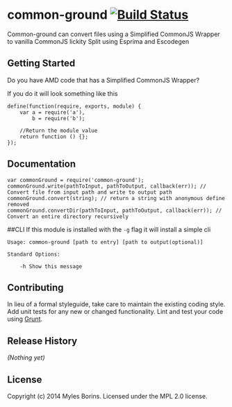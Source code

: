 # common-ground [![Build Status](https://secure.travis-ci.org/TheAlphaNerd/common-ground.png?branch=master)](http://travis-ci.org/TheAlphaNerd/common-ground)

Common-ground can convert files using a Simplified CommonJS Wrapper to vanilla CommonJS lickity Split using Esprima and Escodegen

## Getting Started
Do you have AMD code that has a Simplified CommonJS Wrapper?

If you do it will look something like this

```
define(function(require, exports, module) {
    var a = require('a'),
        b = require('b');

    //Return the module value
    return function () {};
});
```

## Documentation
```
var commonGround = require('common-ground');
commonGround.write(pathToInput, pathToOutput, callback(err)); // Convert file from input path and write to output path
commonGround.convert(string); // return a string with anonymous define removed
commonGround.convertDir(pathToInput, pathToOutput, callback(err)); // Convert an entire directory recursively
```

##CLI
If this module is installed with the ```-g``` flag it will install a simple cli
```
Usage: common-ground [path to entry] [path to output(optional)]

Standard Options:

	-h Show this message
```

## Contributing
In lieu of a formal styleguide, take care to maintain the existing coding style. Add unit tests for any new or changed functionality. Lint and test your code using [Grunt](http://gruntjs.com/).

## Release History
_(Nothing yet)_

## License
Copyright (c) 2014 Myles Borins. Licensed under the MPL 2.0 license.
